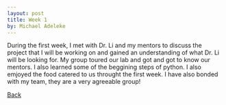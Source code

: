 ```yaml
---
layout: post
title: Week 1
by: Michael Adeleke
---
```


During the first week, I met with Dr. Li and my mentors to discuss the project 
that I will be working on and gained an understanding of what Dr. Li will be looking for. My group toured our lab and got and got to know our mentors. I also learned some of the beggining steps of python. I also emjoyed the food catered to us throught the first week. I have also bonded with my team, they are a very agreeable group!


[Back](./)
